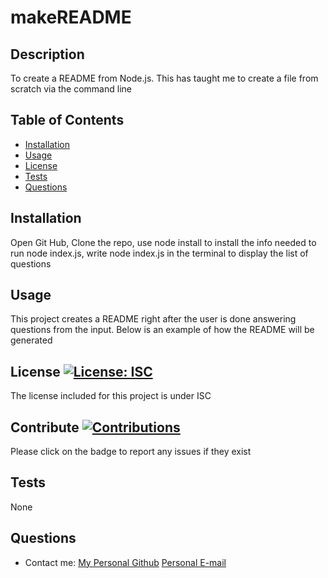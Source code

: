 
# makeREADME
    
    
## Description
    
To create a README from Node.js. This has taught me to create a file from scratch via the command line
    
## Table of Contents
    
- [Installation](#installation)
- [Usage](#usage)
- [License](#license)
- [Tests](#tests)
- [Questions](#questions)
    
## Installation
    
 Open Git Hub, Clone the repo, use node install to install the info needed to run node index.js, write node index.js in the terminal to display the list of questions
    
 ## Usage
    
This project creates a README right after the user is done answering questions from the input. Below is an example of how the README will be generated
    
## License [![License: ISC](https://img.shields.io/badge/License-ISC-blue.svg)](https://opensource.org/licenses/ISC)
    
    
The license included for this project is under ISC
    
    
## Contribute [![Contributions](https://img.shields.io/badge/Contributor%20Covenant-2.1-4baaaa.svg)](https://github.com/odingol/06-hw-weather-dashboard/issues)
    
Please click on the badge to report any issues if they exist
    
    
## Tests
    
None
    
    
## Questions
    
* Contact me: [My Personal Github](https://github.com/odingol) [Personal E-mail](lodingo@yahoo.com)
